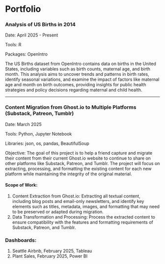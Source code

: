 # Portfolio

### Analysis of US Births in 2014
Date: April 2025 - Present 

Tools: R

Packages: OpenIntro

The US Births dataset from OpenIntro contains data on births in the United States, including variables such as birth counts, maternal age, and birth month. This analysis aims to uncover trends and patterns in birth rates, identify seasonal variations, and examine the impact of factors like maternal age and month on birth outcomes, providing insights for public health strategies and policy decisions regarding maternal and child health.

***
### Content Migration from Ghost.io to Multiple Platforms (Substack, Patreon, Tumblr)
Date: March 2025

Tools: Python, Jupyter Notebook

Libraries: json, os, pandas, BeautifulSoup

Objective: The goal of this project is to help a friend capture and migrate their content from their current Ghost.io website to continue to share on other platforms like Substack, Patreon, and Tumblr. The project will focus on extracting, processing, and formatting the existing content for each new platform while maintaining the integrity of the original material.
#### Scope of Work:
1. Content Extraction from Ghost.io: Extracting all textual content, including blog posts and email-only newsletters, and identify key elements such as titles, metadata, images, and formatting that may need to be preserved or adapted during migration.
2. Data Transformation and Processing: Process the extracted content to ensure compatibility with the features and formatting requirements of Substack, Patreon, and Tumblr.

### Dashboards:
1. Seattle Airbnb, February 2025, Tableau
2. Plant Sales, February 2025, Power BI
